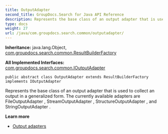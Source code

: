 ```yaml
---
title: OutputAdapter
second_title: GroupDocs.Search for Java API Reference
description: Represents the base class of an output adapter that is used to collect an output in a generalized form.
type: docs
weight: 27
url: /java/com.groupdocs.search.common/outputadapter/
---
```

**Inheritance:**
java.lang.Object, [com.groupdocs.search.common.ResultBuilderFactory](../../com.groupdocs.search.common/resultbuilderfactory)

**All Implemented Interfaces:**
[com.groupdocs.search.common.IOutputAdapter](../../com.groupdocs.search.common/ioutputadapter)
```
public abstract class OutputAdapter extends ResultBuilderFactory implements IOutputAdapter
```

Represents the base class of an output adapter that is used to collect an output in a generalized form. The currently available adapters are  FileOutputAdapter ,  StreamOutputAdapter ,  StructureOutputAdapter , and  StringOutputAdapter .

**Learn more**

 *  [Output adapters][]


[Output adapters]: https://docs.groupdocs.com/display/searchjava/Output+adapters
